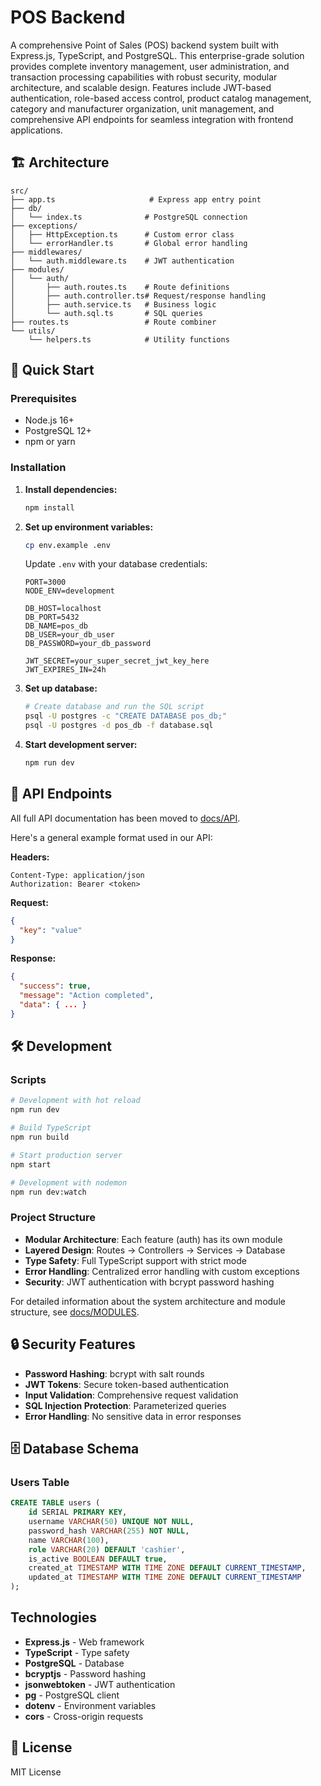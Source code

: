 # POS Backend

A comprehensive Point of Sales (POS) backend system built with Express.js, TypeScript, and PostgreSQL. This enterprise-grade solution provides complete inventory management, user administration, and transaction processing capabilities with robust security, modular architecture, and scalable design. Features include JWT-based authentication, role-based access control, product catalog management, category and manufacturer organization, unit management, and comprehensive API endpoints for seamless integration with frontend applications.

## 🏗️ Architecture

```
src/
├── app.ts                     # Express app entry point
├── db/
│   └── index.ts              # PostgreSQL connection
├── exceptions/
│   ├── HttpException.ts      # Custom error class
│   └── errorHandler.ts       # Global error handling
├── middlewares/
│   └── auth.middleware.ts    # JWT authentication
├── modules/
│   └── auth/
│       ├── auth.routes.ts    # Route definitions
│       ├── auth.controller.ts# Request/response handling
│       ├── auth.service.ts   # Business logic
│       └── auth.sql.ts       # SQL queries
├── routes.ts                 # Route combiner
└── utils/
    └── helpers.ts            # Utility functions
```

## 🚀 Quick Start

### Prerequisites

- Node.js 16+ 
- PostgreSQL 12+
- npm or yarn

### Installation

1. **Install dependencies:**
   ```bash
   npm install
   ```

2. **Set up environment variables:**
   ```bash
   cp env.example .env
   ```
   
   Update `.env` with your database credentials:
   ```env
   PORT=3000
   NODE_ENV=development
   
   DB_HOST=localhost
   DB_PORT=5432
   DB_NAME=pos_db
   DB_USER=your_db_user
   DB_PASSWORD=your_db_password
   
   JWT_SECRET=your_super_secret_jwt_key_here
   JWT_EXPIRES_IN=24h
   ```

3. **Set up database:**
   ```bash
   # Create database and run the SQL script
   psql -U postgres -c "CREATE DATABASE pos_db;"
   psql -U postgres -d pos_db -f database.sql
   ```

4. **Start development server:**
   ```bash
   npm run dev
   ```

## 📡 API Endpoints

All full API documentation has been moved to [docs/API](./docs/API.md).

Here's a general example format used in our API:

**Headers:**
```
Content-Type: application/json
Authorization: Bearer <token>
```

**Request:**
```json
{
  "key": "value"
}
```

**Response:**
```json
{
  "success": true,
  "message": "Action completed",
  "data": { ... }
}
```

## 🛠️ Development

### Scripts

```bash
# Development with hot reload
npm run dev

# Build TypeScript
npm run build

# Start production server
npm start

# Development with nodemon
npm run dev:watch
```

### Project Structure

- **Modular Architecture**: Each feature (auth) has its own module
- **Layered Design**: Routes → Controllers → Services → Database
- **Type Safety**: Full TypeScript support with strict mode
- **Error Handling**: Centralized error handling with custom exceptions
- **Security**: JWT authentication with bcrypt password hashing

For detailed information about the system architecture and module structure, see [docs/MODULES](./docs/MODULES.md).

## 🔒 Security Features

- **Password Hashing**: bcrypt with salt rounds
- **JWT Tokens**: Secure token-based authentication
- **Input Validation**: Comprehensive request validation
- **SQL Injection Protection**: Parameterized queries
- **Error Handling**: No sensitive data in error responses

## 🗄️ Database Schema

### Users Table
```sql
CREATE TABLE users (
    id SERIAL PRIMARY KEY,
    username VARCHAR(50) UNIQUE NOT NULL,
    password_hash VARCHAR(255) NOT NULL,
    name VARCHAR(100),
    role VARCHAR(20) DEFAULT 'cashier',
    is_active BOOLEAN DEFAULT true,
    created_at TIMESTAMP WITH TIME ZONE DEFAULT CURRENT_TIMESTAMP,
    updated_at TIMESTAMP WITH TIME ZONE DEFAULT CURRENT_TIMESTAMP
);
```

## Technologies

- **Express.js** - Web framework
- **TypeScript** - Type safety
- **PostgreSQL** - Database
- **bcryptjs** - Password hashing
- **jsonwebtoken** - JWT authentication
- **pg** - PostgreSQL client
- **dotenv** - Environment variables
- **cors** - Cross-origin requests

## 📄 License

MIT License 